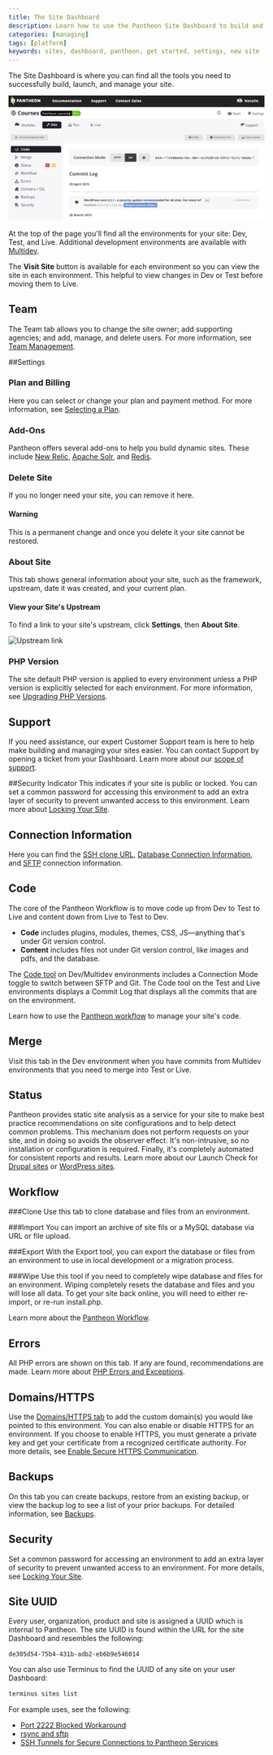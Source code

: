 ```yaml
---
title: The Site Dashboard
description: Learn how to use the Pantheon Site Dashboard to build and manage your sites.
categories: [managing]
tags: [platform]
keywords: sites, dashboard, pantheon, get started, settings, new site
---
```

The Site Dashboard is where you can find all the tools you need to successfully build, launch, and manage your site.

![Site Dashboard](/source/docs/assets/images/site-dashboard-image.png)

At the top of the page you'll find all the environments for your site: Dev, Test, and Live. Additional development environments are available with [Multidev](/docs/multidev/).

The **Visit Site** button is available for each environment so you can view the site in each environment. This helpful to view changes in Dev or Test before moving them to Live.
## Team
The Team tab allows you to change the site owner; add supporting agencies; and add, manage, and delete users. For more information, see [Team Management](/docs/team-management/).

##Settings
### Plan and Billing
Here you can select or change your plan and payment method. For more information, see [Selecting a Plan](/docs/select-plan/).

### Add-Ons
Pantheon offers several add-ons to help you build dynamic sites. These include [New Relic](/docs/new-relic-analysis/), [Apache Solr](/docs/solr/), and [Redis](/docs/redis/).

### Delete Site
If you no longer need your site, you can remove it here.
<div class="alert alert-danger" role="alert">
<h4>Warning</h4>
This is a permanent change and once you delete it your site cannot be restored.</div>

### About Site
This tab shows general information about your site, such as the framework, upstream, date it was created, and your current plan.

#### View your Site's Upstream
To find a link to your site's upstream, click **Settings**, then **About Site**.

![Upstream link](/docs/assets/images/upstream-link.png)


### PHP Version
The site default PHP version is applied to every environment unless a PHP version is explicitly selected for each environment. For more information, see [Upgrading PHP Versions](/docs/php-versions/).

## Support
If you need assistance, our expert Customer Support team is here to help make building and managing your sites easier. You can contact Support by opening a ticket from your Dashboard. Learn more about our [scope of support](/docs/scope-of-support/).

##Security Indicator
This indicates if your site is public or locked. You can set a common password for accessing this environment to add an extra layer of security to prevent unwanted access to this environment. Learn more about [Locking Your Site](/docs/lock-environment/).

## Connection Information
Here you can find the [SSH clone URL](/docs/git/), [Database Connection Information](/docs/mysql-access/), and [SFTP](/docs/sftp/) connection information.

## Code
The core of the Pantheon Workflow is to move code up from Dev to Test to Live and content down from Live to Test to Dev.

- **Code** includes plugins, modules, themes, CSS, JS—anything that's under Git version control.
- **Content** includes files not under Git version control, like images and pdfs, and the database.  

The [Code tool](/docs/code) on Dev/Multidev environments includes a Connection Mode toggle to switch between SFTP and Git. The Code tool on the Test and Live environments displays a Commit Log that displays all the commits that are on the environment.

Learn how to use the [Pantheon workflow](/docs/pantheon-workflow/) to manage your site's code.

## Merge
Visit this tab in the Dev environment when you have commits from Multidev environments that you need to merge into Test or Live.

## Status
Pantheon provides static site analysis as a service for your site to make best practice recommendations on site configurations and to help detect common problems. This mechanism does not perform requests on your site, and in doing so avoids the observer effect. It's non-intrusive, so no installation or configuration is required. Finally, it's completely automated for consistent reports and results. Learn more about our Launch Check for
[Drupal sites](/docs/drupal-launch-check/) or [WordPress sites](/docs/wordpress-launch-check/).

## Workflow
###Clone
Use this tab to clone database and files from an environment.

###Import
You can import an archive of site fils or a MySQL database via URL or file upload.

###Export
With the Export tool, you can export the database or files from an environment to use in local development or a migration process.

###Wipe
Use this tool if you need to completely wipe database and files for an environment. Wiping completely resets the database and files and you will lose all data. To get your site back online, you will need to either re-import, or re-run install.php.

Learn more about the [Pantheon Workflow](/docs/pantheon-workflow/).

## Errors
All PHP errors are shown on this tab. If any are found, recommendations are made. Learn more about [PHP Errors and Exceptions](/docs/php-errors/).

## Domains/HTTPS
Use the [Domains/HTTPS tab](/docs/domains) to add the custom domain(s) you would like pointed to this environment. You can also enable or disable HTTPS for an environment. If you choose to enable HTTPS, you must generate a private key and get your certificate from a recognized certificate authority. For more details, see [Enable Secure HTTPS Communication](/docs/enable-https/).

## Backups
On this tab you can create backups, restore from an existing backup, or view the backup log to see a list of your prior backups. For detailed information, see [Backups](/docs/backups).

## Security
Set a common password for accessing an environment to add an extra layer of security to prevent unwanted access to an environment. For more details, see [Locking Your Site](/docs/lock-environment/).

## Site UUID
Every user, organization, product and site is assigned a UUID which is internal to Pantheon. The site UUID is found within the URL for the site Dashboard and resembles the following:

```
de305d54-75b4-431b-adb2-eb6b9e546014
```
You can also use Terminus to find the UUID of any site on your user Dashboard:
```bash
terminus sites list
```
For example uses, see the following:

- [Port 2222 Blocked Workaround](/docs/port-2222#set-up-the-tunnel)
- [rsync and sftp](/docs/rsync-and-sftp/#sftp)
- [SSH Tunnels for Secure Connections to Pantheon Services](/docs/ssh-tunnels/#prerequisites)
